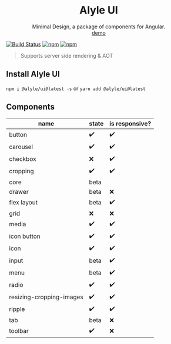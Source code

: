 <div align="center">
  <h1>Alyle UI</h1>
  Minimal Design, a package of components for Angular.
  <br/>
  <a href="https://alyle-ui.firebaseapp.com/">demo</a>
</div>

[![Build Status](https://travis-ci.org/A-l-y-l-e/Alyle-UI.svg?branch=master)](https://travis-ci.org/A-l-y-l-e/Alyle-UI)
[![npm](https://img.shields.io/npm/v/@alyle/ui.svg?style=flat-square)](https://npmjs.com/package/@alyle/ui)
[![npm](https://img.shields.io/npm/dt/@alyle/ui.svg?style=flat-square)](https://npmjs.com/package/@alyle/ui)

> Supports server side rendering & AOT

## Install Alyle UI

`npm i @alyle/ui@latest -s` or `yarn add @alyle/ui@latest`

## Components

|name|state|is responsive?|
|----|-----|--------------|
|button|:heavy_check_mark:|:heavy_check_mark:|
|carousel|:heavy_check_mark:|:heavy_check_mark:|
|checkbox|:x:|:heavy_check_mark:|
|cropping|:heavy_check_mark:|:heavy_check_mark:|
|core|beta||
|drawer|beta|:x:|
|flex layout|beta|:heavy_check_mark:|
|grid|:x:|:x:|
|media|:heavy_check_mark:|:heavy_check_mark:|
|icon button|:heavy_check_mark:|:heavy_check_mark:|
|icon|:heavy_check_mark:|:heavy_check_mark:|
|input|beta|:heavy_check_mark:|
|menu|beta|:heavy_check_mark:|
|radio|:heavy_check_mark:|:heavy_check_mark:|
|resizing-cropping-images|:heavy_check_mark:|:heavy_check_mark:
|ripple|:heavy_check_mark:|:heavy_check_mark:|
|tab|beta|:x:|
|toolbar|:heavy_check_mark:|:x:|
